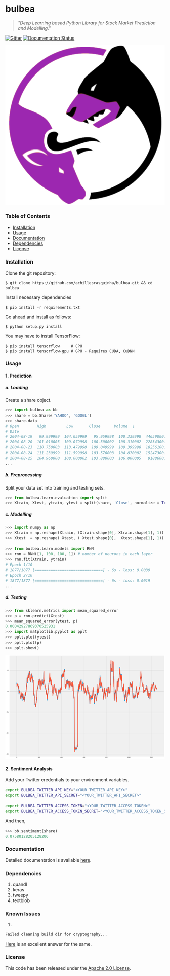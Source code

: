 # bulbea
> *"Deep Learning based Python Library for Stock Market Prediction and Modelling."*

[![Gitter](https://img.shields.io/gitter/room/bulbea/bulbea.svg)](https://gitter.im/bulbea/bulbea) [![Documentation Status](https://readthedocs.org/projects/bulbea/badge/?version=latest)](http://bulbea.readthedocs.io/en/latest/?badge=latest)

![](.github/bulbea.png)

### Table of Contents
* [Installation](#installation)
* [Usage](#usage)
* [Documentation](#documentation)
* [Dependencies](#dependencies)
* [License](#license)

### Installation
Clone the git repository:
```console
$ git clone https://github.com/achillesrasquinha/bulbea.git && cd bulbea
```

Install necessary dependencies
```console
$ pip install -r requirements.txt
```

Go ahead and install as follows:
```console
$ python setup.py install
```

You may have to install TensorFlow:
```console
$ pip install tensorflow     # CPU
$ pip install tensorflow-gpu # GPU - Requires CUDA, CuDNN
```

### Usage
#### 1. Prediction
##### a. Loading
Create a share object.
```python
>>> import bulbea as bb
>>> share = bb.Share('YAHOO', 'GOOGL')
>>> share.data
# Open        High         Low       Close      Volume  \
# Date                                                                     
# 2004-08-19   99.999999  104.059999   95.959998  100.339998  44659000.0   
# 2004-08-20  101.010005  109.079998  100.500002  108.310002  22834300.0   
# 2004-08-23  110.750003  113.479998  109.049999  109.399998  18256100.0   
# 2004-08-24  111.239999  111.599998  103.570003  104.870002  15247300.0   
# 2004-08-25  104.960000  108.000002  103.880003  106.000005   9188600.0
...
```
##### b. Preprocessing
Split your data set into training and testing sets.
```python
>>> from bulbea.learn.evaluation import split
>>> Xtrain, Xtest, ytrain, ytest = split(share, 'Close', normalize = True)
```

##### c. Modelling
```python
>>> import numpy as np
>>> Xtrain = np.reshape(Xtrain, (Xtrain.shape[0], Xtrain.shape[1], 1))
>>> Xtest  = np.reshape( Xtest, ( Xtest.shape[0],  Xtest.shape[1], 1))

>>> from bulbea.learn.models import RNN
>>> rnn = RNN([1, 100, 100, 1]) # number of neurons in each layer
>>> rnn.fit(Xtrain, ytrain)
# Epoch 1/10
# 1877/1877 [==============================] - 6s - loss: 0.0039
# Epoch 2/10
# 1877/1877 [==============================] - 6s - loss: 0.0019
...
```

##### d. Testing
```python
>>> from sklearn.metrics import mean_squared_error
>>> p = rnn.predict(Xtest)
>>> mean_squared_error(ytest, p)
0.00042927869370525931
>>> import matplotlib.pyplot as pplt
>>> pplt.plot(ytest)
>>> pplt.plot(p)
>>> pplt.show()
```
![](.github/plot.png)

#### 2. Sentiment Analysis
Add your Twitter credentials to your environment variables.
```bash
export BULBEA_TWITTER_API_KEY="<YOUR_TWITTER_API_KEY>"
export BULBEA_TWITTER_API_SECRET="<YOUR_TWITTER_API_SECRET>"

export BULBEA_TWITTER_ACCESS_TOKEN="<YOUR_TWITTER_ACCESS_TOKEN>"
export BULBEA_TWITTER_ACCESS_TOKEN_SECRET="<YOUR_TWITTER_ACCESS_TOKEN_SECRET>"
```
And then,
```python
>>> bb.sentiment(share)
0.07580128205128206
```

### Documentation
Detailed documentation is available [here](http://bulbea.readthedocs.io/en/latest/).

### Dependencies
1. quandl
2. keras
3. tweepy
4. textblob

### Known Issues
1.
```console
Failed cleaning build dir for cryptography...
```
[Here](http://stackoverflow.com/a/22210069) is an excellent answer for the same.

### License
This code has been released under the [Apache 2.0 License](LICENSE).
